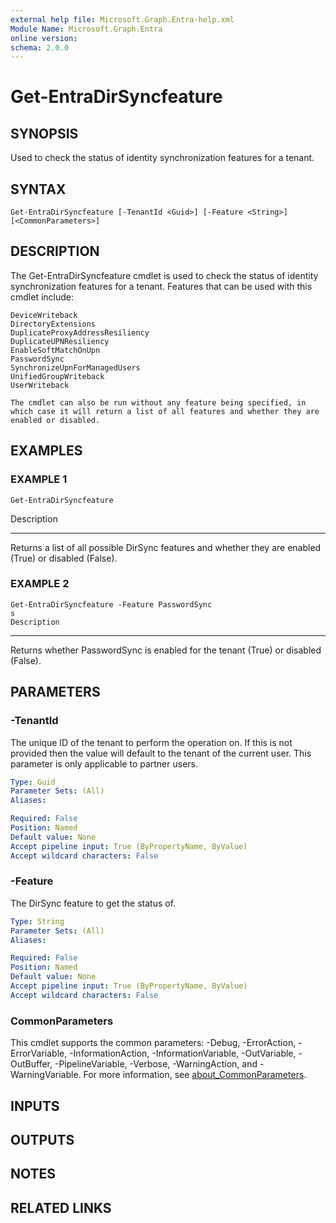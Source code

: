 ```yaml
---
external help file: Microsoft.Graph.Entra-help.xml
Module Name: Microsoft.Graph.Entra
online version:
schema: 2.0.0
---
```


# Get-EntraDirSyncfeature

## SYNOPSIS
Used to check the status of identity synchronization features for a tenant.

## SYNTAX

```
Get-EntraDirSyncfeature [-TenantId <Guid>] [-Feature <String>] [<CommonParameters>]
```

## DESCRIPTION
The Get-EntraDirSyncfeature cmdlet is used to check the status of identity synchronization features for a tenant.
Features that can be used with this cmdlet include:

    DeviceWriteback
    DirectoryExtensions
    DuplicateProxyAddressResiliency
    DuplicateUPNResiliency
    EnableSoftMatchOnUpn
    PasswordSync
    SynchronizeUpnForManagedUsers
    UnifiedGroupWriteback
    UserWriteback

    The cmdlet can also be run without any feature being specified, in which case it will return a list of all features and whether they are enabled or disabled.

## EXAMPLES

### EXAMPLE 1
```
Get-EntraDirSyncfeature
```

Description

-----------

Returns a list of all possible DirSync features and whether they are enabled (True) or disabled (False).

### EXAMPLE 2
```
Get-EntraDirSyncfeature -Feature PasswordSync
s
Description
```

-----------

Returns whether PasswordSync is enabled for the tenant (True) or disabled (False).

## PARAMETERS

### -TenantId
The unique ID of the tenant to perform the operation on.
If this is not provided then the value will default to the tenant of the current user.
This parameter is only applicable to partner users.

```yaml
Type: Guid
Parameter Sets: (All)
Aliases:

Required: False
Position: Named
Default value: None
Accept pipeline input: True (ByPropertyName, ByValue)
Accept wildcard characters: False
```

### -Feature
The DirSync feature to get the status of.

```yaml
Type: String
Parameter Sets: (All)
Aliases:

Required: False
Position: Named
Default value: None
Accept pipeline input: True (ByPropertyName, ByValue)
Accept wildcard characters: False
```

### CommonParameters
This cmdlet supports the common parameters: -Debug, -ErrorAction, -ErrorVariable, -InformationAction, -InformationVariable, -OutVariable, -OutBuffer, -PipelineVariable, -Verbose, -WarningAction, and -WarningVariable. For more information, see [about_CommonParameters](http://go.microsoft.com/fwlink/?LinkID=113216).

## INPUTS

## OUTPUTS

## NOTES

## RELATED LINKS
